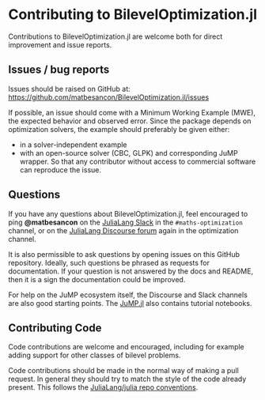 # Contributing to BilevelOptimization.jl

Contributions to BilevelOptimization.jl are welcome both for direct
improvement and issue reports.

## Issues / bug reports

Issues should be raised on GitHub at:
https://github.com/matbesancon/BilevelOptimization.jl/issues  

If possible, an issue should come with a Minimum Working Example (MWE),
the expected behavior and observed error.
Since the package depends on optimization solvers, the example should
preferably be given either:
- in a solver-independent example
- with an open-source solver (CBC, GLPK) and corresponding JuMP wrapper.
So that any contributor without access to commercial software can
reproduce the issue.

## Questions

If you have any questions about BilevelOptimization.jl,
feel encouraged to ping **@matbesancon** on the
[JuliaLang Slack](https://slackinvite.julialang.org/) in the
`#maths-optimization` channel, or on the
[JuliaLang Discourse forum](https://discourse.julialang.org/c/domain/opt)
again in the optimization channel.  

It is also permissible to ask questions by opening issues on this GitHub
repository. Ideally, such questions be phrased as requests for documentation.
If your question is not answered by the docs and README, then it is a sign the
documentation could be improved.  

For help on the JuMP ecosystem itself, the Discourse and Slack channels are
also good starting points. The [JuMP.jl](https://github.com/juliaopt/jump.jl)
also contains tutorial notebooks.

## Contributing Code

Code contributions are welcome and encouraged, including for example
adding support for other classes of bilevel problems.  

Code contributions should be made in the normal way of making a pull request.
In general they should try to match the style of the code already present.
This follows the
[JuliaLang/julia repo conventions](https://github.com/JuliaLang/julia/blob/master/CONTRIBUTING.md#code-formatting-guidelines).
